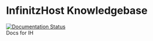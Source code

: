 # InfinitzHost Knowledgebase 

[![Documentation Status](https://readthedocs.org/projects/infinitzhost/badge/?version=latest)](https://infinitzhost.readthedocs.io/en/latest/?badge=latest) <br>
Docs for IH<br>
